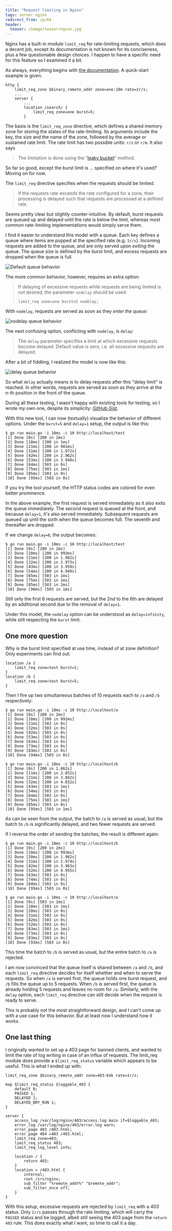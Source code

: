 ```yaml
---
title: "Request limiting in Nginx"
tags: server nginx
redirect_from: /p/64
header:
  teaser: /image/teaser/nginx.jpg
---
```


Nginx has a built-in module `limit_req` for rate-limiting requests, which does a decent job, except its documentation is not known for its conciseness, plus a few questionable design choices. I happen to have a specific need for this feature so I examined it a bit.

As always, everything begins with [the documentation][doc]. A quick-start example is given:

```nginx
http {
    limit_req_zone $binary_remote_addr zone=one:10m rate=1r/s;
    ...
    server {
        ...
        location /search/ {
            limit_req zone=one burst=5;
        }
```

The basis is the `limit_req_zone` directive, which defines a shared memory zone for storing the states of the rate-limiting. Its arguments include the key, the size and the name of the zone, followed by the average or sustained rate limit. The rate limit has two possible units: `r/s` or `r/m`. It also says

> The limitation is done using the “[leaky bucket][leaky-bucket]” method.

So far so good, except the burst limit is ... specified on where it's used? Moving on for now.

The `limit_req` directive specifies when the requests should be limited.

> If the requests rate exceeds the rate configured for a zone, their processing is delayed such that requests are processed at a defined rate.

Seems pretty clear but slightly counter-intuitive. By default, burst requests are queued up and delayed until the rate is below the limit, whereas most common rate-limiting implementations would simply serve them.

I find it easier to understand this model with a queue. Each key defines a queue where items are popped at the specified rate (e.g. `1r/s`). Incoming requests are added to the queue, and are only served *upon exiting* the queue. The queue size is defined by the burst limit, and excess requests are dropped when the queue is full.

![Default queue behavior](/image/server/nginx-limit-req.png)

The more common behavior, however, requires an extra option:

> If delaying of excessive requests while requests are being limited is not desired, the parameter `nodelay` should be used:
>
> ```nginx
> limit_req zone=one burst=5 nodelay;
> ```

With `nodelay`, requests are served as soon as they *enter the queue*:

![nodelay queue behavior](/image/server/nginx-limit-req-nodelay.png)

The next confusing option, conflicting with `nodelay`, is `delay`:

> The `delay` parameter specifies a limit at which excessive requests become delayed. Default value is zero, i.e. all excessive requests are delayed.

After a bit of fiddling, I realized the model is now like this:

![delay queue behavior](/image/server/nginx-limit-req-delay.png)

So what `delay` actually means is to delay requests after this "delay limit" is reached. In other words, requests are served as soon as they arrive at the n-th position in the front of the queue.

During all these testing, I wasn't happy with existing tools for testing, so I wrote my own one, despite its simplicity: [GitHub Gist](https://gist.github.com/iBug/351b458633ff89fea0fc9f0edd07fc28).

With this new tool, I can now (textually) visualize the behavior of different options. Under the `burst=5` and `delay=1` setup, the output is like this:

```console
$ go run main.go -i 10ms -c 10 http://localhost/test
[1] Done [0s] [200 in 2ms]
[2] Done [10ms] [200 in 1ms]
[3] Done [21ms] [200 in 981ms]
[4] Done [31ms] [200 in 1.972s]
[5] Done [42ms] [200 in 2.962s]
[6] Done [53ms] [200 in 3.948s]
[7] Done [64ms] [503 in 0s]
[8] Done [75ms] [503 in 1ms]
[9] Done [85ms] [503 in 0s]
[10] Done [95ms] [503 in 0s]
```

If you try the tool yourself, the HTTP status codes are colored for even better prominence.

In the above example, the first request is served immediately as it also exits the queue immediately. The second request is queued at the front, and because `delay=1`, it's also served immediately. Subsequent requests are queued up until the sixth when the queue becomes full. The seventh and thereafter are dropped.

If we change `delay=0`, the output becomes:

```console
$ go run main.go -i 10ms -c 10 http://localhost/test
[1] Done [0s] [200 in 2ms]
[2] Done [10ms] [200 in 993ms]
[3] Done [21ms] [200 in 1.982s]
[4] Done [32ms] [200 in 2.973s]
[5] Done [43ms] [200 in 3.959s]
[6] Done [54ms] [200 in 4.949s]
[7] Done [65ms] [503 in 1ms]
[8] Done [75ms] [503 in 1ms]
[9] Done [85ms] [503 in 2ms]
[10] Done [96ms] [503 in 1ms]
```

Still only the first 6 requests are served, but the 2nd to the 6th are delayed by an additional second due to the removal of `delay=1`.

Under this model, the `nodelay` option can be understood as `delay=infinity`, while still respecting the `burst` limit.

## One more question

Why is the burst limit specified at use time, instead of at zone definition? Only experiments can find out:

```nginx
location /a {
    limit_req zone=test burst=1;
}
location /b {
    limit_req zone=test burst=5;
}
```

Then I fire up two simultaneous batches of 10 requests each to `/a` and `/b` respectively:

```console
$ go run main.go -i 10ms -c 10 http://localhost/a
[1] Done [0s] [200 in 2ms]
[2] Done [10ms] [200 in 992ms]
[3] Done [21ms] [503 in 0s]
[4] Done [32ms] [503 in 0s]
[5] Done [42ms] [503 in 0s]
[6] Done [53ms] [503 in 0s]
[7] Done [63ms] [503 in 0s]
[8] Done [73ms] [503 in 0s]
[9] Done [83ms] [503 in 0s]
[10] Done [94ms] [503 in 0s]
```

```console
$ go run main.go -i 10ms -c 10 http://localhost/b
[1] Done [0s] [200 in 1.862s]
[2] Done [11ms] [200 in 2.852s]
[3] Done [21ms] [200 in 3.842s]
[4] Done [32ms] [200 in 4.832s]
[5] Done [43ms] [503 in 1ms]
[6] Done [54ms] [503 in 0s]
[7] Done [64ms] [503 in 0s]
[8] Done [75ms] [503 in 1ms]
[9] Done [85ms] [503 in 0s]
[10] Done [95ms] [503 in 1ms]
```

As can be seen from the output, the batch to `/a` is served as usual, but the batch to `/b` is significantly delayed, and two fewer requests are served.

If I reverse the order of sending the batches, the result is different again:

```console
$ go run main.go -i 10ms -c 10 http://localhost/b
[1] Done [0s] [200 in 2ms]
[2] Done [10ms] [200 in 993ms]
[3] Done [20ms] [200 in 1.982s]
[4] Done [31ms] [200 in 2.974s]
[5] Done [42ms] [200 in 3.963s]
[6] Done [52ms] [200 in 4.955s]
[7] Done [63ms] [503 in 0s]
[8] Done [74ms] [503 in 0s]
[9] Done [84ms] [503 in 0s]
[10] Done [95ms] [503 in 0s]
```

```console
$ go run main.go -i 10ms -c 10 http://localhost/a
[1] Done [0s] [503 in 1ms]
[2] Done [10ms] [503 in 1ms]
[3] Done [20ms] [503 in 0s]
[4] Done [31ms] [503 in 0s]
[5] Done [42ms] [503 in 0s]
[6] Done [52ms] [503 in 0s]
[7] Done [63ms] [503 in 1ms]
[8] Done [73ms] [503 in 0s]
[9] Done [83ms] [503 in 0s]
[10] Done [93ms] [503 in 0s]
```

This time the batch to `/b` is served as usual, but the entire batch to `/a` is rejected.

I am now convinced that the queue itself is shared between `/a` and `/b`, and each `limit_req` directive decides for itself whether and when to serve the requests. So when `/a` is served first, the queue holds one burst request, and `/b` fills the queue up to 5 requests. When `/b` is served first, the queue is already holding 5 requests and leaves no room for `/a`. Similarly, with the `delay` option, each `limit_req` directive can still decide when the request is ready to serve.

This is probably not the most straightforward design, and I can't come up with a use case for this behavior. But at least now I understand how it works.

## One last thing

I originally wanted to set up a 403 page for banned clients, and wanted to limit the rate of log writing in case of an influx of requests. The limit\_req module does provide a `$limit_req_status` variable which appears to be useful. This is what I ended up with:

```nginx
limit_req_zone $binary_remote_addr zone=403:64k rate=1r/s;

map $limit_req_status $loggable_403 {
    default 0;
    PASSED 1;
    DELAYED 1;
    DELAYED_DRY_RUN 1;
}

server {
    access_log /var/log/nginx/403/access.log main if=$loggable_403;
    error_log /var/log/nginx/403/error.log warn;
    error_page 403 /403.html;
    error_page 404 =403 /403.html;
    limit_req zone=403;
    limit_req_status 403;
    limit_req_log_level info;

    location / {
        return 403;
    }
    location = /403.html {
        internal;
        root /srv/nginx;
        sub_filter "%remote_addr%" "$remote_addr";
        sub_filter_once off;
    }
}
```

With this setup, excessive requests are rejected by `limit_req` with a 403 status. Only `1r/s` passes through the rate limiting, which will carry the `PASSED` status and be logged, albeit still seeing the 403 page from the `return 403` rule. This does exactly what I want, so time to call it a day.


  [doc]: https://nginx.org/en/docs/http/ngx_http_limit_req_module.html
  [leaky-bucket]: https://en.wikipedia.org/wiki/Leaky_bucket
